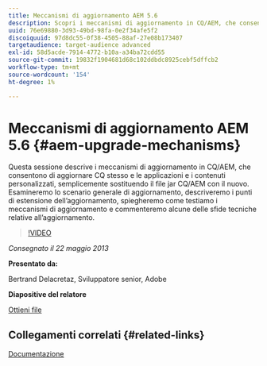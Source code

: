 ```yaml
---
title: Meccanismi di aggiornamento AEM 5.6
description: Scopri i meccanismi di aggiornamento in CQ/AEM, che consente di aggiornare CQ stesso, nonché le applicazioni e i contenuti personalizzati, semplicemente sostituendo il file jar CQ/AEM con il nuovo. Esamineremo lo scenario generale di aggiornamento, descriveremo i punti di estensione dell’aggiornamento, spiegheremo come testiamo i meccanismi di aggiornamento e commenteremo alcune delle sfide tecniche relative all’aggiornamento.
uuid: 76e69880-3d93-49bd-98fa-0e2f34afe5f2
discoiquuid: 97d8dc55-0f38-4505-88af-27e08b173407
targetaudience: target-audience advanced
exl-id: 58d5acde-7914-4772-b10a-a34ba72cdd55
source-git-commit: 19832f1904681d68c102ddbdc8925cebf5dffcb2
workflow-type: tm+mt
source-wordcount: '154'
ht-degree: 1%

---
```


# Meccanismi di aggiornamento AEM 5.6 {#aem-upgrade-mechanisms}

Questa sessione descrive i meccanismi di aggiornamento in CQ/AEM, che consentono di aggiornare CQ stesso e le applicazioni e i contenuti personalizzati, semplicemente sostituendo il file jar CQ/AEM con il nuovo. Esamineremo lo scenario generale di aggiornamento, descriveremo i punti di estensione dell’aggiornamento, spiegheremo come testiamo i meccanismi di aggiornamento e commenteremo alcune delle sfide tecniche relative all’aggiornamento.

>[!VIDEO](https://video.tv.adobe.com/v/19576/?quality=9)

*Consegnato il 22 maggio 2013*

**Presentato da:**

Bertrand Delacretaz, Sviluppatore senior, Adobe

**Diapositive del relatore**

[Ottieni file](assets/cqgems-bdelacretaz-cq-upgrades-2013-05-22.pdf)

## Collegamenti correlati {#related-links}

[Documentazione](http://docs.adobe.com/docs/en/cq/current/deploying/upgrading.html)

<!--
[Get back to the Overview](https://helpx.adobe.com/experience-manager/kt/eseminars/gems/aem-index.html)
-->

